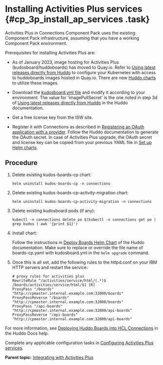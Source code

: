 # Installing Activities Plus services {#cp_3p_install_ap_services .task}

Activities Plus in Connections Component Pack uses the existing Component Pack infrastructure, assuming that you have a working Component Pack environment.

Prerequisites for installing Activities Plus are:

-   As of January 2023, image hosting for Activities Plus (kudosboard/huddoboards) has moved to Quay.io. Refer to [Using latest releases directly from Huddo](https://docs.huddo.com/boards/images/) to configure your Kubernetes with access to huddoboards images hosted in Quay.io. There are new [Huddo charts](https://docs.huddo.com/boards/helm-charts/) to utilize these images.

-   Download the [kudosboard.yml file](https://github.com/HCL-TECH-SOFTWARE/connections-automation/tree/main/roles/hcl/component-pack-harbor/templates/helmvars/kudosboards.yml.j2) and modify it according to your environment. The value for 'imagePullSecret' is the one  noted in step 3d of [Using latest releases directly from Huddo](https://docs.huddo.com/boards/images/) in the Huddo documentation.

-   Get a free license key from the ISW site.

-   Register it with Connections as described in [Registering an OAuth application with a provider](cp_3p_config_ap_oauth.md). Follow the Huddo documentation to generate the OAuth secret. In case of Activities Plus upgrade, the OAuth secret and license key can be copied from your previous YAML file in [Set up Helm charts](cp_install_services_tasks.md#setup_helm).

## Procedure

1.  Delete existing kudos-boards-cp chart:

    ``` {#codeblock_idr_45r_bvb}
    helm uninstall kudos-boards-cp -n connections
    ```

2.  Delete existing kudos-boards-cp-activity-migration chart:

    ``` {#codeblock_o5y_td4_hvb}
    helm uninstall kudos-boards-cp-activity-migration -n connections
    ```

3.  Delete existing kudosboard pods \(if any\):

    ``` {#codeblock_jdr_45r_bvb}
    kubectl -n connections delete po $(kubectl -n connections get po | grep kudos | awk '{print $1}')
    ```

4.  Install chart:

    Follow the instructions in [Deploy Boards Helm Chart](https://docs.huddo.com/boards/cp/#deploy-boards-helm-chart) of the Huddo documentation. Make sure to replace or override the file name of boards-cp.yaml with kudosboard.yml in the `helm upgrade` command.

5.  Once this is all set, add the following rules to the httpd.conf on your IBM HTTP servers and restart the service: 

    ``` {#codeblock_sbn_1np_fvb}
    # proxy rules for activities plus 
    RewriteRule ^/activities/service/html/(.*)$ /boards/activities/service/html/$1 [R] 
    ProxyPass "/boards" "http://cpmaster.internal.example.com:32080/boards" 
    ProxyPassReverse "/boards" "http://cpmaster.internal.example.com:32080/boards" 
    ProxyPass "/api-boards" "http://cpmaster.internal.example.com:32080/api-boards" 
    ProxyPassReverse "/api-boards" "http://cpmaster.internal.example.com:32080/api-boards"
    ```


For more information, see [Deploying Huddo Boards into HCL Connections](https://docs.huddo.com/boards/cp/) in the Huddo Docs help.

Complete any applicable configuration tasks in [Configuring Activities Plus services](cp_3p_config_ap_intro.md).

**Parent topic:** [Integrating with Activities Plus](../install/cp_3p_integrate_intro.md)

